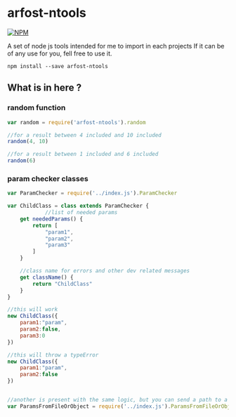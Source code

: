 # arfost-ntools

[![NPM](https://nodei.co/npm/stealthlog.png?downloads=true&downloadRank=true)](https://nodei.co/npm/arfost-ntools/)

A set of node js tools intended for me to import in each projects
If it can be of any use for you, fell free to use it.

```
npm install --save arfost-ntools
```

## What is in here ?

### random function

```javascript
var random = require('arfost-ntools').random

//for a result between 4 included and 10 included
random(4, 10)

//for a result between 1 included and 6 included
random(6)

```

### param checker classes

```javascript
var ParamChecker = require('../index.js').ParamChecker

var ChildClass = class extends ParamChecker {
            //list of needed params
    get neededParams() {
        return [
            "param1",
            "param2",
            "param3"
        ]
    }

    //class name for errors and other dev related messages
    get className() {
        return "ChildClass"
    }
}

//this will work
new ChildClass({
    param1:"param",
    param2:false,
    param3:0
})

//this will throw a typeError
new ChildClass({
    param1:"param",
    param2:false
})


//another is present with the same logic, but you can send a path to a json parameter files as well as a literal object
var ParamsFromFileOrObject = require('../index.js').ParamsFromFileOrObject

```
